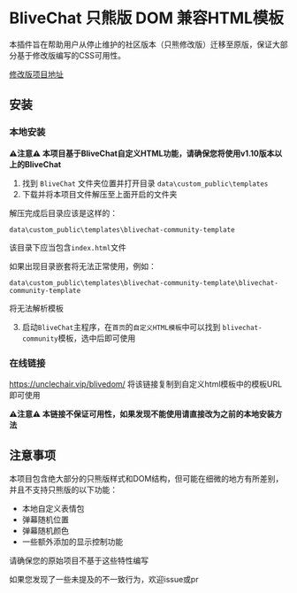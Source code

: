 # BliveChat 只熊版 DOM 兼容HTML模板

本插件旨在帮助用户从停止维护的社区版本（只熊修改版）迁移至原版，保证大部分基于修改版编写的CSS可用性。

[修改版项目地址](https://github.com/DoodleBears/blivechat)

## 安装

### 本地安装
__⚠注意⚠ 本项目基于BliveChat自定义HTML功能，请确保您将使用v1.10版本以上的BliveChat__

1. 找到 `BliveChat` 文件夹位置并打开目录 `data\custom_public\templates`
2. 下载并将本项目文件解压至上面开启的文件夹

解压完成后目录应该是这样的：

`data\custom_public\templates\blivechat-community-template`

该目录下应当包含`index.html`文件

如果出现目录嵌套将无法正常使用，例如：

`data\custom_public\templates\blivechat-community-template\blivechat-community-template`

将无法解析模板

3. 启动`BliveChat`主程序，在`首页`的`自定义HTML模板`中可以找到 `blivechat-community`模板，选中后即可使用

### 在线链接

https://unclechair.vip/blivedom/
将该链接复制到自定义html模板中的模板URL即可使用

__⚠注意⚠ 本链接不保证可用性，如果发现不能使用请直接改为之前的本地安装方法__

## 注意事项

本项目包含绝大部分的只熊版样式和DOM结构，但可能在细微的地方有所差别，并且不支持只熊版的以下功能：

- 本地自定义表情包
- 弹幕随机位置
- 弹幕随机颜色
- 一些额外添加的显示控制功能

请确保您的原始项目不基于这些特性编写

如果您发现了一些未提及的不一致行为，欢迎issue或pr
